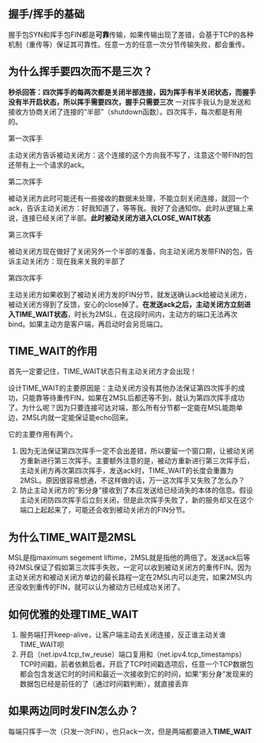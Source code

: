 ## 握手/挥手的基础
握手包SYN和挥手包FIN都是**可靠**传输，如果传输出现了差错，会基于TCP的各种机制（重传等）保证其可靠性。任意一方的任意一次分节传输失败，都会重传。

## 为什么挥手要四次而不是三次？
**秒杀回答：四次挥手的每两次都是关闭半部连接，因为挥手有半关闭状态，而握手没有半开启状态，所以挥手需要四次，握手只需要三次**
一对挥手我认为是发送和接收方协商关闭了连接的“半部”（shutdown函数）。四次挥手，每次都是有用的。

第一次挥手

主动关闭方告诉被动关闭方：这个连接的这个方向我不写了，注意这个带FIN的包还带有上一个请求的ack。

第二次挥手

被动关闭方此时可能还有一些接收的数据未处理，不能立刻关闭连接，就回一个ack，告诉主动关闭方：好我知道了，等等我。我好了会通知你。此时从逻辑上来说，连接已经关闭了半部。**此时被动关闭方进入CLOSE_WAIT状态**

第三次挥手

被动关闭方现在做好了关闭另外一个半部的准备，向主动关闭方发带FIN的包，告诉主动关闭方：现在我来关我的半部了

第四次挥手

主动关闭方如果收到了被动关闭方发的FIN分节，就发送确认ack给被动关闭方，被动关闭方得到了反馈，安心的close掉了。**在发送ack之后，主动关闭方立刻进入TIME_WAIT状态**，时长为2MSL，在这段时间内，主动方的端口无法再次bind。如果主动方是客户端，再启动时会另觅端口。

## TIME_WAIT的作用
首先一定要记住，TIME_WAIT状态只有主动关闭方才会出现！

设计TIME_WAIT的主要原因是：主动关闭方没有其他办法保证第四次挥手的成功，只能靠等待重传FIN，如果在2MSL后都还等不到，就认为第四次挥手成功了。为什么呢？因为只要连接可达对端，那么所有分节都一定能在MSL能跑单边，2MSL内就一定能保证能echo回来。

它的主要作用有两个。
1. 因为无法保证第四次挥手一定不会出差错，所以要留一个窗口期，让被动关闭方重新进行第三次挥手。主要额外注意的是，被动方重新进行第三次挥手后，主动关闭方再次第四次挥手，发送ack时，TIME_WAIT的长度会重置为2MSL。原因很容易想通，不这样做的话，万一这次挥手又失败了怎么办？
2. 防止主动关闭方的“影分身”接收到了本应发送给已经消失的本体的信息。假设主动关闭防四次挥手后立刻关闭，但是此次挥手失败了，新的服务却又在这个端口上起起来了，可能还会收到被动关闭方的FIN分节。

## 为什么TIME_WAIT是2MSL
MSL是指maximum segement liftime，2MSL就是指他的两倍了。发送ack后等待2MSL保证了假如第三次挥手失败，一定可以收到被动关闭方的重传FIN。因为主动关闭方和被动关闭方单边的最长路程一定在2MSL内可以走完，如果2MSL内还没收到重传的FIN，就可以认为被动方已经成功关闭了。

## 如何优雅的处理TIME_WAIT
1. 服务端打开keep-alive，让客户端主动去关闭连接，反正谁主动关谁TIME_WAIT呗
2. 开启（net.ipv4.tcp_tw_reuse）端口复用和（net.ipv4.tcp_timestamps）TCP时间戳，前者依赖后者。开启了TCP时间戳选项后，任意一个TCP数据包都会包含发送它时的时间和最近一次接收到它的时间，如果“影分身”发现来的数据包已经是前任的了（通过时间戳判断），就直接丢弃

## 如果两边同时发FIN怎么办？
每端只挥手一次（只发一次FIN），也只ack一次，但是两端都要进入**TIME_WAIT**